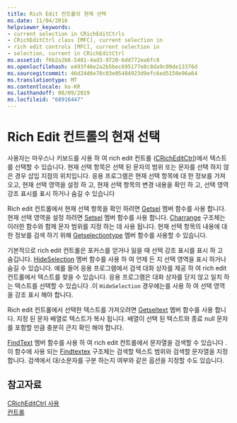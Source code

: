 ```yaml
---
title: Rich Edit 컨트롤의 현재 선택
ms.date: 11/04/2016
helpviewer_keywords:
- current selection in CRichEditCtrls
- CRichEditCtrl class [MFC], current selection in
- rich edit controls [MFC], current selection in
- selection, current in CRichEditCtrl
ms.assetid: f6b2a2b6-5481-4ad3-9720-6dd772ea6fc8
ms.openlocfilehash: e493f46e2a2b5bec695177e8c8da9c09de13376d
ms.sourcegitcommit: 46d24d6e70c03e05484923d9efc6ed5150e96a64
ms.translationtype: MT
ms.contentlocale: ko-KR
ms.lasthandoff: 08/09/2019
ms.locfileid: "68916447"
---
```

# <a name="current-selection-in-a-rich-edit-control"></a>Rich Edit 컨트롤의 현재 선택

사용자는 마우스나 키보드를 사용 하 여 rich edit 컨트롤 ([CRichEditCtrl](../mfc/reference/cricheditctrl-class.md))에서 텍스트를 선택할 수 있습니다. 현재 선택 항목은 선택 된 문자의 범위 또는 문자를 선택 하지 않은 경우 삽입 지점의 위치입니다. 응용 프로그램은 현재 선택 항목에 대 한 정보를 가져오고, 현재 선택 영역을 설정 하 고, 현재 선택 항목의 변경 내용을 확인 하 고, 선택 영역 강조 표시를 표시 하거나 숨길 수 있습니다

Rich edit 컨트롤에서 현재 선택 항목을 확인 하려면 [Getsel](../mfc/reference/cricheditctrl-class.md#getsel) 멤버 함수를 사용 합니다. 현재 선택 영역을 설정 하려면 [Setsel](../mfc/reference/cricheditctrl-class.md#setsel) 멤버 함수를 사용 합니다. [Charrange](/windows/desktop/api/richedit/ns-richedit-charrange) 구조체는 이러한 함수와 함께 문자 범위를 지정 하는 데 사용 됩니다. 현재 선택 항목의 내용에 대 한 정보를 검색 하기 위해 [Getselectiontype](../mfc/reference/cricheditctrl-class.md#getselectiontype) 멤버 함수를 사용할 수 있습니다.

기본적으로 rich edit 컨트롤은 포커스를 얻거나 잃을 때 선택 강조 표시를 표시 하 고 숨깁니다. [HideSelection](../mfc/reference/cricheditctrl-class.md#hideselection) 멤버 함수를 사용 하 여 언제 든 지 선택 영역을 표시 하거나 숨길 수 있습니다. 예를 들어 응용 프로그램에서 검색 대화 상자를 제공 하 여 rich edit 컨트롤에서 텍스트를 찾을 수 있습니다. 응용 프로그램은 대화 상자를 닫지 않고 일치 하는 텍스트를 선택할 수 있습니다 .이 `HideSelection` 경우에는를 사용 하 여 선택 영역을 강조 표시 해야 합니다.

Rich edit 컨트롤에서 선택한 텍스트를 가져오려면 [Getseltext](../mfc/reference/cricheditctrl-class.md#getseltext) 멤버 함수를 사용 합니다. 지정 된 문자 배열로 텍스트가 복사 됩니다. 배열이 선택 된 텍스트와 종료 null 문자를 포함할 만큼 충분히 큰지 확인 해야 합니다.

[FindText](../mfc/reference/cricheditctrl-class.md#findtext) 멤버 함수를 사용 하 여 rich edit 컨트롤에서 문자열을 검색할 수 있습니다 .이 함수에 사용 되는 [Findtextex](/windows/desktop/api/richedit/ns-richedit-findtextexa) 구조체는 검색할 텍스트 범위와 검색할 문자열을 지정 합니다. 검색에서 대/소문자를 구분 하는지 여부와 같은 옵션을 지정할 수도 있습니다.

## <a name="see-also"></a>참고자료

[CRichEditCtrl 사용](../mfc/using-cricheditctrl.md)<br/>
[컨트롤](../mfc/controls-mfc.md)
